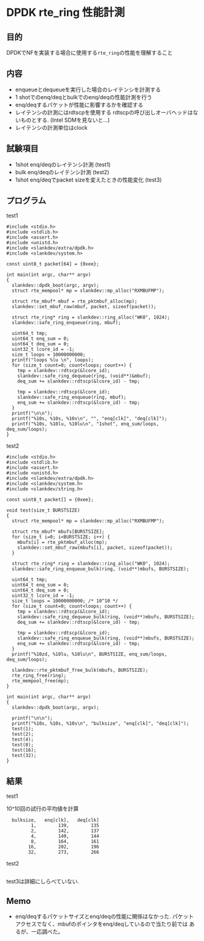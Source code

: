 
# DPDK rte\_ring 性能計測

## 目的

DPDKでNFを実装する場合に使用する``rte_ring``の性能を理解すること

## 内容

- enqueueとdequeueを実行した場合のレイテンシを計測する
- 1 shotでのenq/deqとbulkでのenq/deqの性能計測を行う
- enq/deqするパケットが性能に影響するかを確認する
- レイテンシの計測にはrdtscpを使用する
  rdtscpの呼び出しオーバヘッドはないものとする. (Intel SDMを見ないと...)
- レイテンシの計測単位はclock


## 試験項目

- 1shot enq/deqのレイテンシ計測                    (test1)
- bulk enq/deqのレイテンシ計測                     (test2)
- 1shot enq/deqでpacket sizeを変えたときの性能変化 (test3)


## プログラム

test1

```
#include <stdio.h>
#include <stdlib.h>
#include <assert.h>
#include <unistd.h>
#include <slankdev/extra/dpdk.h>
#include <slankdev/system.h>

const uint8_t packet[64] = {0xee};

int main(int argc, char** argv)
{
  slankdev::dpdk_boot(argc, argv);
  struct rte_mempool* mp = slankdev::mp_alloc("RXMBUFMP");

  struct rte_mbuf* mbuf = rte_pktmbuf_alloc(mp);
  slankdev::set_mbuf_raw(mbuf, packet, sizeof(packet));

  struct rte_ring* ring = slankdev::ring_alloc("WK0", 1024);
  slankdev::safe_ring_enqueue(ring, mbuf);

  uint64_t tmp;
  uint64_t enq_sum = 0;
  uint64_t deq_sum = 0;
  uint32_t lcore_id = -1;
  size_t loops = 10000000000;
  printf("loops %lu \n", loops);
  for (size_t count=0; count<loops; count++) {
    tmp = slankdev::rdtscp(&lcore_id);
    slankdev::safe_ring_dequeue(ring, (void**)&mbuf);
    deq_sum += slankdev::rdtscp(&lcore_id) - tmp;

    tmp = slankdev::rdtscp(&lcore_id);
    slankdev::safe_ring_enqueue(ring, mbuf);
    enq_sum += slankdev::rdtscp(&lcore_id) - tmp;
  }
  printf("\n\n");
  printf("%10s, %10s, %10s\n", "", "enq[clk]", "deq[clk]");
  printf("%10s, %10lu, %10lu\n", "1shot", enq_sum/loops, deq_sum/loops);
}
```

test2

```
#include <stdio.h>
#include <stdlib.h>
#include <assert.h>
#include <unistd.h>
#include <slankdev/extra/dpdk.h>
#include <slankdev/system.h>
#include <slankdev/string.h>

const uint8_t packet[] = {0xee};

void test(size_t BURSTSIZE)
{
  struct rte_mempool* mp = slankdev::mp_alloc("RXMBUFMP");

  struct rte_mbuf* mbufs[BURSTSIZE];
  for (size_t i=0; i<BURSTSIZE; i++) {
    mbufs[i] = rte_pktmbuf_alloc(mp);
    slankdev::set_mbuf_raw(mbufs[i], packet, sizeof(packet));
  }

  struct rte_ring* ring = slankdev::ring_alloc("WK0", 1024);
  slankdev::safe_ring_enqueue_bulk(ring, (void**)mbufs, BURSTSIZE);

  uint64_t tmp;
  uint64_t enq_sum = 0;
  uint64_t deq_sum = 0;
  uint32_t lcore_id = -1;
  size_t loops = 10000000000; /* 10^10 */
  for (size_t count=0; count<loops; count++) {
    tmp = slankdev::rdtscp(&lcore_id);
    slankdev::safe_ring_dequeue_bulk(ring, (void**)mbufs, BURSTSIZE);
    deq_sum += slankdev::rdtscp(&lcore_id) - tmp;

    tmp = slankdev::rdtscp(&lcore_id);
    slankdev::safe_ring_enqueue_bulk(ring, (void**)mbufs, BURSTSIZE);
    enq_sum += slankdev::rdtscp(&lcore_id) - tmp;
  }
  printf("%10zd, %10lu, %10lu\n", BURSTSIZE, enq_sum/loops, deq_sum/loops);

  slankdev::rte_pktmbuf_free_bulk(mbufs, BURSTSIZE);
  rte_ring_free(ring);
  rte_mempool_free(mp);
}

int main(int argc, char** argv)
{
  slankdev::dpdk_boot(argc, argv);

  printf("\n\n");
  printf("%10s, %10s, %10s\n", "bulksize", "enq[clk]", "deq[clk]");
  test(1);
  test(2);
  test(4);
  test(8);
  test(16);
  test(32);
}
```

## 結果

test1

10^10回の試行の平均値を計算
```
  bulksize,   enq[clk],   deq[clk]
         1,        139,        135
         2,        142,        137
         4,        149,        144
         8,        164,        161
        16,        202,        196
        32,        273,        266
```

test2
```
```

test3は詳細にしらべていない.

## Memo

- enq/deqするパケットサイズとenq/deqの性能に関係はなかった.
  パケットアクセスでなく、mbufのポインタをenq/deqしているので当たり前では
	あるが、一応調べた。



